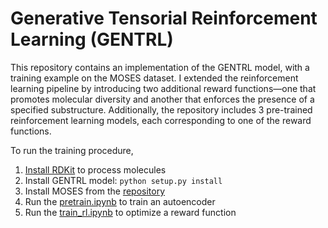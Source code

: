 # Generative Tensorial Reinforcement Learning (GENTRL) 

This repository contains an implementation of the GENTRL model, with a training example on the MOSES dataset. I extended the reinforcement learning pipeline by introducing two additional reward functions—one that promotes molecular diversity and another that enforces the presence of a specified substructure. Additionally, the repository includes 3 pre-trained reinforcement learning models, each corresponding to one of the reward functions.

To run the training procedure,
1. [Install RDKit](https://www.rdkit.org/docs/Install.html) to process molecules
2. Install GENTRL model: `python setup.py install`
3. Install MOSES from the [repository](https://github.com/molecularsets/moses)
4. Run the [pretrain.ipynb](./examples/pretrain.ipynb) to train an autoencoder
5. Run the [train_rl.ipynb](./examples/train_rl.ipynb) to optimize a reward function
